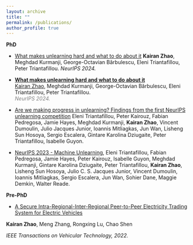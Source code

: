 ```yaml
---
layout: archive
title: ""
permalink: /publications/
author_profile: true
---
```


**PhD**

* [What makes unlearning hard and what to do about it](https://arxiv.org/pdf/2406.01257) 
**Kairan Zhao**, Meghdad Kurmanji, George-Octavian Bărbulescu, Eleni Triantafillou, Peter Triantafillou. 
*NeurIPS 2024.*


- **[What makes unlearning hard and what to do about it](https://arxiv.org/pdf/2406.01257)**  
  <u>Kairan Zhao</u>, Meghdad Kurmanji, George-Octavian Bărbulescu, Eleni Triantafillou, Peter Triantafillou.  
  <span style="color:gray;">_NeurIPS 2024._</span>


* [Are we making progress in unlearning? Findings from the first NeurIPS unlearning competition](https://arxiv.org/pdf/2406.09073)
Eleni Triantafillou, Peter Kairouz, Fabian Pedregosa, Jamie Hayes, Meghdad Kurmanji, **Kairan Zhao**, Vincent Dumoulin, Julio Jacques Junior, Ioannis Mitliagkas, Jun Wan, Lisheng Sun Hosoya, Sergio Escalera, Gintare Karolina Dziugaite, Peter Triantafillou, Isabelle Guyon.

* [NeurIPS 2023 - Machine Unlearning](https://kaggle.com/competitions/neurips-2023-machine-unlearning), Eleni Triantafillou, Fabian Pedregosa, Jamie Hayes, Peter Kairouz, Isabelle Guyon, Meghdad Kurmanji, Gintare Karolina Dziugaite, Peter Triantafillou, **Kairan Zhao**, Lisheng Sun Hosoya, Julio C. S. Jacques Junior, Vincent Dumoulin, Ioannis Mitliagkas, Sergio Escalera, Jun Wan, Sohier Dane, Maggie Demkin, Walter Reade.

**Pre-PhD**

* [A Secure Intra-Regional-Inter-Regional Peer-to-Peer Electricity Trading System for Electric Vehicles](https://ieeexplore.ieee.org/abstract/document/9891809)

**Kairan Zhao**, Meng Zhang, Rongxing Lu, Chao Shen

*IEEE Transactions on Vehicular Technology, 2022.*
